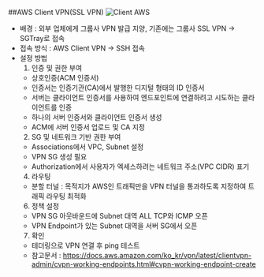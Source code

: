 ##AWS Client VPN(SSL VPN)
![Client AWS](https://user-images.githubusercontent.com/79958913/111418416-0a3c4e80-872b-11eb-8d16-cb744bea01c2.PNG)
- 배경 : 외부 업체에게 그룹사 VPN 발급 지양, 기존에는 그룹사 SSL VPN -> SGTray로 접속
- 접속 방식 : AWS Client VPN -> SSH 접속
- 설정 방법 
  1) 인증 및 권한 부여
  - 상호인증(ACM 인증서)
  - 인증서는 인증기관(CA)에서 발행한 디지털 형태의 ID 인증서
  - 서버는 클라이언트 인증서를 사용하여 엔드포인트에 연결하려고 시도하는 클라이언트를 인증
  - 하나의 서버 인증서와 클라이언트 인증서 생성
  - ACM에 서버 인증서 업로드 및 CA 지정
  2) SG 및 네트워크 기반 권한 부여
  - Associations에서 VPC, Subnet 설정
  - VPN SG 생성 필요
  - Authorization에서 사용자가 엑세스하려는 네트워크 주소(VPC CIDR) 표기
  4) 라우팅
  - 분할 터널 : 목적지가 AWS인 트래픽만을 VPN 터널을 통과하도록 지정하여 트래픽 라우팅 최적화
  6) 정책 설정
  - VPN SG 아웃바운드에 Subnet 대역 ALL TCP와 ICMP 오픈
  - VPN Endpoint가 있는 Subnet 대역을 서버 SG에서 오픈
  7) 확인
  - 테더링으로 VPN 연결 후 ping 테스트
  - 참고문서 : https://docs.aws.amazon.com/ko_kr/vpn/latest/clientvpn-admin/cvpn-working-endpoints.html#cvpn-working-endpoint-create
